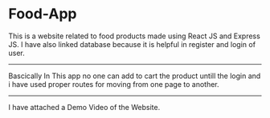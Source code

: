 # Food-App
This is a website related to food products made using React JS and Express JS.
I have also linked database because it is helpful in register and login of user.
_________________________________________________________________________________________

Bascically In This app no one can add to cart the product untill the login and i have used proper routes for moving from one page to another.
_____________________________________________________________________________________________

I have attached a Demo Video of the Website.